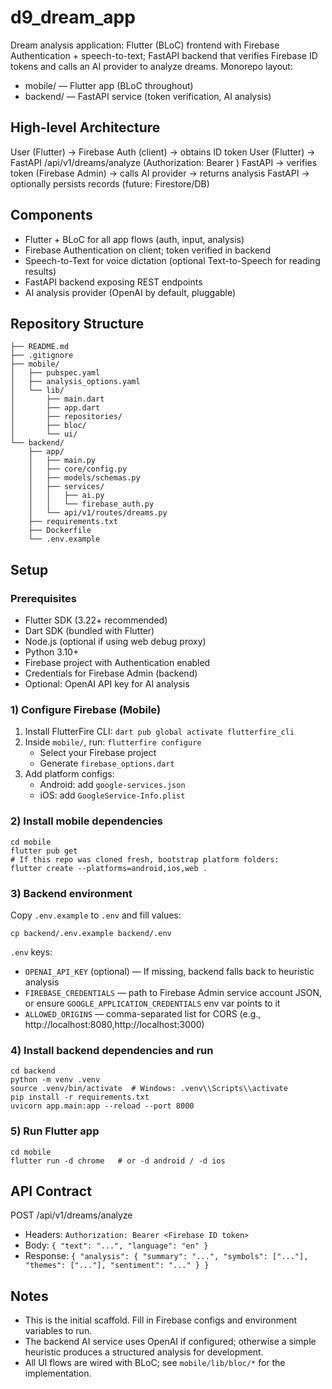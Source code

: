 # d9_dream_app

Dream analysis application: Flutter (BLoC) frontend with Firebase Authentication + speech-to-text; FastAPI backend that verifies Firebase ID tokens and calls an AI provider to analyze dreams. Monorepo layout:

- mobile/ — Flutter app (BLoC throughout)
- backend/ — FastAPI service (token verification, AI analysis)

## High-level Architecture

User (Flutter) -> Firebase Auth (client) -> obtains ID token
User (Flutter) -> FastAPI /api/v1/dreams/analyze (Authorization: Bearer <ID token>)
FastAPI -> verifies token (Firebase Admin) -> calls AI provider -> returns analysis
FastAPI -> optionally persists records (future: Firestore/DB)

## Components

- Flutter + BLoC for all app flows (auth, input, analysis)
- Firebase Authentication on client; token verified in backend
- Speech-to-Text for voice dictation (optional Text-to-Speech for reading results)
- FastAPI backend exposing REST endpoints
- AI analysis provider (OpenAI by default, pluggable)

## Repository Structure

```
├── README.md
├── .gitignore
├── mobile/
│   ├── pubspec.yaml
│   ├── analysis_options.yaml
│   └── lib/
│       ├── main.dart
│       ├── app.dart
│       ├── repositories/
│       ├── bloc/
│       └── ui/
└── backend/
    ├── app/
    │   ├── main.py
    │   ├── core/config.py
    │   ├── models/schemas.py
    │   ├── services/
    │   │   ├── ai.py
    │   │   └── firebase_auth.py
    │   └── api/v1/routes/dreams.py
    ├── requirements.txt
    ├── Dockerfile
    └── .env.example
```

## Setup

### Prerequisites
- Flutter SDK (3.22+ recommended)
- Dart SDK (bundled with Flutter)
- Node.js (optional if using web debug proxy)
- Python 3.10+
- Firebase project with Authentication enabled
- Credentials for Firebase Admin (backend)
- Optional: OpenAI API key for AI analysis

### 1) Configure Firebase (Mobile)
1. Install FlutterFire CLI: `dart pub global activate flutterfire_cli`
2. Inside `mobile/`, run: `flutterfire configure`
   - Select your Firebase project
   - Generate `firebase_options.dart`
3. Add platform configs:
   - Android: add `google-services.json`
   - iOS: add `GoogleService-Info.plist`

### 2) Install mobile dependencies
```
cd mobile
flutter pub get
# If this repo was cloned fresh, bootstrap platform folders:
flutter create --platforms=android,ios,web .
```

### 3) Backend environment
Copy `.env.example` to `.env` and fill values:

```
cp backend/.env.example backend/.env
```

`.env` keys:
- `OPENAI_API_KEY` (optional) — If missing, backend falls back to heuristic analysis
- `FIREBASE_CREDENTIALS` — path to Firebase Admin service account JSON, or ensure `GOOGLE_APPLICATION_CREDENTIALS` env var points to it
- `ALLOWED_ORIGINS` — comma-separated list for CORS (e.g., http://localhost:8080,http://localhost:3000)

### 4) Install backend dependencies and run
```
cd backend
python -m venv .venv
source .venv/bin/activate  # Windows: .venv\\Scripts\\activate
pip install -r requirements.txt
uvicorn app.main:app --reload --port 8000
```

### 5) Run Flutter app
```
cd mobile
flutter run -d chrome   # or -d android / -d ios
```

## API Contract

POST /api/v1/dreams/analyze
- Headers: `Authorization: Bearer <Firebase ID token>`
- Body: `{ "text": "...", "language": "en" }`
- Response: `{ "analysis": { "summary": "...", "symbols": ["..."], "themes": ["..."], "sentiment": "..." } }`

## Notes
- This is the initial scaffold. Fill in Firebase configs and environment variables to run.
- The backend AI service uses OpenAI if configured; otherwise a simple heuristic produces a structured analysis for development.
- All UI flows are wired with BLoC; see `mobile/lib/bloc/*` for the implementation.
